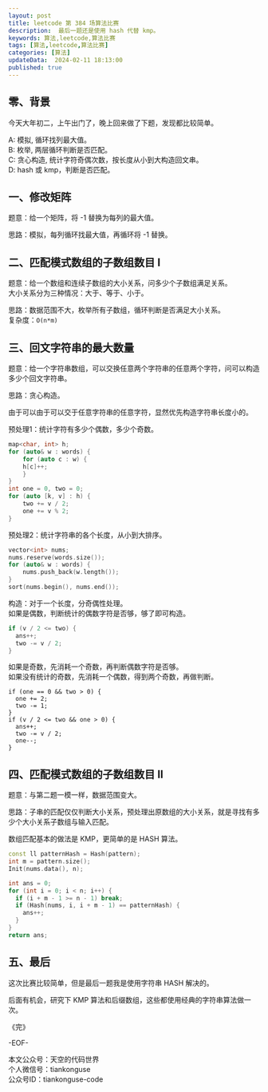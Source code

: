 ```yaml
---
layout: post  
title: leetcode 第 384 场算法比赛 
description:  最后一题还是使用 hash 代替 kmp。  
keywords: 算法,leetcode,算法比赛  
tags: [算法,leetcode,算法比赛]  
categories: [算法]  
updateData:  2024-02-11 18:13:00  
published: true  
---
```



## 零、背景  


今天大年初二，上午出门了，晚上回来做了下题，发现都比较简单。  


A: 模拟, 循环找列最大值。  
B: 枚举, 两层循环判断是否匹配。  
C: 贪心构造, 统计字符奇偶次数，按长度从小到大构造回文串。  
D: hash 或 kmp，判断是否匹配。  


## 一、修改矩阵  

题意：给一个矩阵，将 -1 替换为每列的最大值。  


思路：模拟，每列循环找最大值，再循环将 -1 替换。  


## 二、匹配模式数组的子数组数目 I  


题意：给一个数组和连续子数组的大小关系，问多少个子数组满足关系。  
大小关系分为三种情况：大于、等于、小于。  


思路：数据范围不大，枚举所有子数组，循环判断是否满足大小关系。  
复杂度：`O(n*m)`  


## 三、回文字符串的最大数量  


题意：给一个字符串数组，可以交换任意两个字符串的任意两个字符，问可以构造多少个回文字符串。  


思路：贪心构造。  


由于可以由于可以交于任意字符串的任意字符，显然优先构造字符串长度小的。  


预处理1：统计字符有多少个偶数，多少个奇数。  


```cpp
map<char, int> h;
for (auto& w : words) {
    for (auto c : w) {
    h[c]++;
    }
}
int one = 0, two = 0;
for (auto [k, v] : h) {
    two += v / 2;
    one += v % 2;
}
```

预处理2：统计字符串的各个长度，从小到大排序。  


```cpp
vector<int> nums;
nums.reserve(words.size());
for (auto& w : words) {
    nums.push_back(w.length());
}
sort(nums.begin(), nums.end());
```


构造：对于一个长度，分奇偶性处理。  
如果是偶数，判断统计的偶数字符是否够，够了即可构造。  


```cpp
if (v / 2 <= two) {
  ans++;
  two -= v / 2;
}
```


如果是奇数，先消耗一个奇数，再判断偶数字符是否够。  
如果没有统计的奇数，先消耗一个偶数，得到两个奇数，再做判断。  


```
if (one == 0 && two > 0) {
  one += 2;
  two -= 1;
}
if (v / 2 <= two && one > 0) {
  ans++;
  two -= v / 2;
  one--;
}
```


## 四、匹配模式数组的子数组数目 II  


题意：与第二题一模一样，数据范围变大。  


思路：子串的匹配仅仅判断大小关系，预处理出原数组的大小关系，就是寻找有多少个大小关系子数组与输入匹配。  


数组匹配基本的做法是 KMP，更简单的是 HASH 算法。  


```cpp
const ll patternHash = Hash(pattern);
int m = pattern.size();
Init(nums.data(), n);

int ans = 0;
for (int i = 0; i < n; i++) {
  if (i + m - 1 >= n - 1) break;
  if (Hash(nums, i, i + m - 1) == patternHash) {
    ans++;
  }
}
return ans;
```


## 五、最后  


这次比赛比较简单，但是最后一题我是使用字符串 HASH 解决的。  


后面有机会，研究下 KMP 算法和后缀数组，这些都使用经典的字符串算法做一次。  



《完》  


-EOF-  



本文公众号：天空的代码世界  
个人微信号：tiankonguse  
公众号ID：tiankonguse-code  
  

